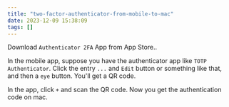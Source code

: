 ```yaml
---
title: "two-factor-authenticator-from-mobile-to-mac"
date: 2023-12-09 15:38:09
tags: []
---
```

Download `Authenticator 2FA` App from App Store..

In the mobile app, suppose you have the authenticator app like `TOTP Authenticator`. Click the entry `...` and `Edit` button or something like that, and then a `eye` button. You'll get a QR code.

In the app, click `+` and scan the QR code. Now you get the authentication code on mac.

